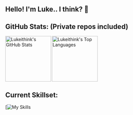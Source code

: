 ## Hello! I'm Luke.. I think? 👋

## **GitHub Stats:** (Private repos included)
<p>
  <a href="#">
    <img align="left" height="144em" src="https://github-readme-stats.vercel.app/api?username=lukeithink&count_private=true&show_icons=true&theme=radical" alt="Lukeithink's GitHub Stats" />
  </a>
  
  <a href="#">
    <img align="center" height="144em" src="https://github-readme-stats.vercel.app/api/top-langs/?username=lukeithink&layout=compact&theme=radical" alt="Lukeithink's Top Languages" />
  </a>
  
</p>

## **Current Skillset:**

[![My Skills](https://skillicons.dev/icons?i=js,ts,java)


